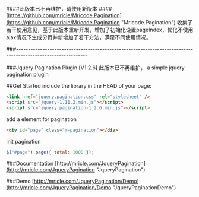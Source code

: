 ####此版本已不再维护，请使用新版本
####[https://github.com/mricle/Mricode.Pagination](https://github.com/mricle/Mricode.Pagination "Mricode.Pagination")
收集了若干使用意见，基于此版本重新开发，增加了初始化设置pageIndex，优化不使用ajax情况下生成分页并新增加了若干方法，满足不同使用情况。

###------------------------------------------------------------------------------------------------------------





###Jquery Pagination Plugin [V1.2.6]
此版本已不再维护，
a simple jquery pagination plugin

##Get Started
include the library in the HEAD of your page:
```html
<link href="jquery.pagination.css" rel="stylesheet" />
<script src="jquery-1.11.2.min.js"></script>
<script src="jquery.pagination-1.2.6.min.js"></script>
```

add a element for pagination
```html
<div id="page" class="m-pagination"></div>
```

init pagination
```javascript
$("#page").page({ total: 1000 });
```

###Documentation
[http://mricle.com/JqueryPagination](http://mricle.com/JqueryPagination "JqueryPagination")

###Demo
[http://mricle.com/JqueryPagination/Demo](http://mricle.com/JqueryPagination/Demo "JqueryPaginationDemo")
